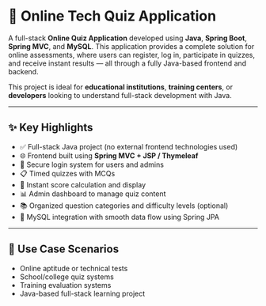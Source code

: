 # 🧠 Online Tech Quiz Application

A full-stack **Online Quiz Application** developed using **Java**, **Spring Boot**, **Spring MVC**, and **MySQL**. This application provides a complete solution for online assessments, where users can register, log in, participate in quizzes, and receive instant results — all through a fully Java-based frontend and backend.

This project is ideal for **educational institutions**, **training centers**, or **developers** looking to understand full-stack development with Java.

---

## ✨ Key Highlights

- ✅ Full-stack Java project (no external frontend technologies used)
- 🌐 Frontend built using **Spring MVC + JSP / Thymeleaf**
- 🔐 Secure login system for users and admins
- 📋 Timed quizzes with MCQs
- 🧾 Instant score calculation and display
- 📊 Admin dashboard to manage quiz content
- 📚 Organized question categories and difficulty levels (optional)
- 💾 MySQL integration with smooth data flow using Spring JPA

---

## 🎯 Use Case Scenarios

- Online aptitude or technical tests
- School/college quiz systems
- Training evaluation systems
- Java-based full-stack learning project









